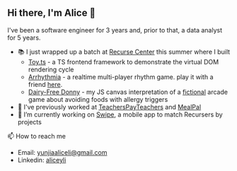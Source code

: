 ## Hi there, I'm Alice 👋

I've been a software engineer for 3 years and, prior to that, a data analyst for 5 years. 

- :books: I just wrapped up a batch at [Recurse Center](https://www.recurse.com) this summer where I built
  - [Toy.ts](https://github.com/aliceyli/toy-js-framework) - a TS frontend framework to demonstrate the virtual DOM rendering cycle
  - [Arrhythmia](https://github.com/cysabi/arrhythmia) - a realtime multi-player rhythm game. play it with a friend [here](https://cysabi.github.io/arrhythmia/).
  - [Dairy-Free Donny](https://github.com/aliceyli/DairyFreeDonny) - my JS canvas interpretation of a [fictional](https://theartofpants.com/products/dairy-free-donny) arcade game about avoiding foods with allergy triggers
- :briefcase: I've previously worked at [TeachersPayTeachers](http://teacherspayteachers.com) and [MealPal](https://mealpal.com)
- 🔭 I’m currently working on [Swipe](https://github.com/shailstorm/swipe), a mobile app to match Recursers by projects


📫 How to reach me
  - Email: yunjiaaliceli@gmail.com
  - Linkedin: [aliceyli](http://linkedin.com/in/aliceyli)

<!--
**aliceyli/aliceyli** is a ✨ _special_ ✨ repository because its `README.md` (this file) appears on your GitHub profile.

Here are some ideas to get you started:

- 🔭 I’m currently working on ...
- 🌱 I’m currently learning ...
- 👯 I’m looking to collaborate on ...
- 🤔 I’m looking for help with ...
- 💬 Ask me about ...
- 📫 How to reach me: ...
- 😄 Pronouns: ...
- ⚡ Fun fact: ...
-->
